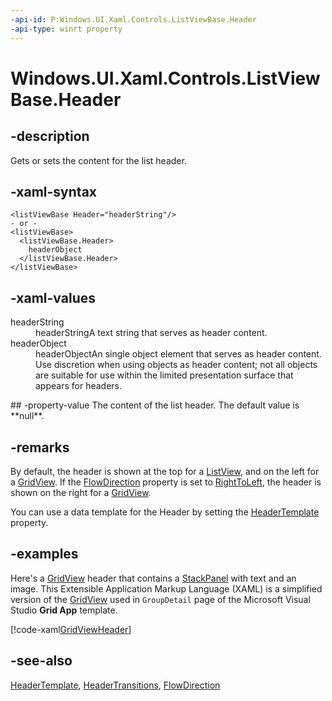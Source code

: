 ```yaml
---
-api-id: P:Windows.UI.Xaml.Controls.ListViewBase.Header
-api-type: winrt property
---
```


<!-- Property syntax
public object Header { get;  set; }
-->

# Windows.UI.Xaml.Controls.ListViewBase.Header

## -description
Gets or sets the content for the list header.



## -xaml-syntax
```xaml
<listViewBase Header="headerString"/>
- or -
<listViewBase>
  <listViewBase.Header>
    headerObject
  </listViewBase.Header>
</listViewBase>

```


## -xaml-values
<dl><dt>headerString</dt><dd>headerStringA text string that serves as header content.</dd>
<dt>headerObject</dt><dd>headerObjectAn single object element that serves as header content. Use discretion when using objects as header content; not all objects are suitable for use within the limited presentation surface that appears for headers.</dd>
</dl>
## -property-value
The content of the list header. The default value is **null**.

## -remarks
By default, the header is shown at the top for a [ListView](listview.md), and on the left for a [GridView](gridview.md). If the [FlowDirection](../windows.ui.xaml/frameworkelement_flowdirection.md) property is set to [RightToLeft](../windows.ui.xaml/flowdirection.md), the header is shown on the right for a [GridView](gridview.md).

You can use a data template for the Header by setting the [HeaderTemplate](listviewbase_headertemplate.md) property.

## -examples
Here's a [GridView](gridview.md) header that contains a [StackPanel](stackpanel.md) with text and an image. This Extensible Application Markup Language (XAML) is a simplified version of the [GridView](gridview.md) used in `GroupDetail` page of the Microsoft Visual Studio  **Grid App** template.



[!code-xaml[GridViewHeader](../windows.ui.xaml.controls/code/ListAndGridViewSnippets/csharp/SplitPage.xaml#SnippetGridViewHeader)]

## -see-also
[HeaderTemplate](listviewbase_headertemplate.md), [HeaderTransitions](listviewbase_headertransitions.md), [FlowDirection](../windows.ui.xaml/frameworkelement_flowdirection.md)
